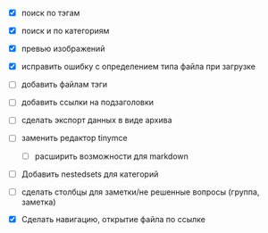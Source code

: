 - [x] поиск по тэгам
- [x] поиск и по категориям
- [x] превью изображений
- [x] исправить ошибку с определением типа файла при загрузке
- [ ] добавить файлам тэги
- [ ] добавить ссылки на подзаголовки

- [ ] сделать экспорт данных в виде архива

- [ ] заменить редактор tinymce
  - [ ] расширить возможности для markdown
- [ ] Добавить nestedsets для категорий
- [ ] сделать столбцы для заметки/не решенные вопросы (группа, заметка)

- [x] Сделать навигацию, открытие файла по ссылке
